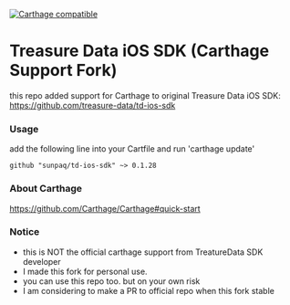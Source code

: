 [![Carthage compatible](https://img.shields.io/badge/Carthage-compatible-4BC51D.svg?style=flat)](https://github.com/Carthage/Carthage)

Treasure Data iOS SDK (Carthage Support Fork)
===============

this repo added support for Carthage to original Treasure Data iOS SDK:
https://github.com/treasure-data/td-ios-sdk

### **Usage**

add the following line into your Cartfile
and run 'carthage update'

```
github "sunpaq/td-ios-sdk" ~> 0.1.28
```

### **About Carthage**

https://github.com/Carthage/Carthage#quick-start

### **Notice**

- this is NOT the official carthage support from TreatureData SDK developer
- I made this fork for personal use.
- you can use this repo too. but on your own risk
- I am considering to make a PR to official repo when this fork stable
